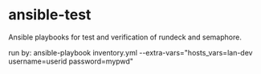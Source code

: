 # ansible-test
Ansible playbooks for test and verification of rundeck and semaphore.

run by:
ansible-playbook inventory.yml  --extra-vars="hosts_vars=lan-dev username=userid password=mypwd"
